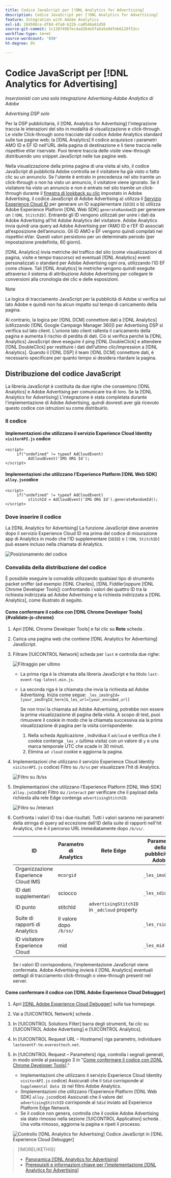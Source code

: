 ```yaml
---
title: Codice JavaScript per [!DNL Analytics for Advertising]
description: Codice JavaScript per [!DNL Analytics for Advertising]
feature: Integration with Adobe Analytics
exl-id: 184508ce-df8d-4fa0-b22b-ca0546a61d58
source-git-commit: 1c13874967ec4ad264e5fa6a5e0dfeb6120f53cc
workflow-type: tm+mt
source-wordcount: '939'
ht-degree: 0%

---
```


# Codice JavaScript per [!DNL Analytics for Advertising]

*Inserzionisti con una sola integrazione Advertising-Adobe Analytics di Adobe*

*Advertising DSP solo*

Per la DSP pubblicitaria, il [!DNL Analytics for Advertising] l&#39;integrazione traccia le interazioni del sito in modalità di visualizzazione e click-through. Le visite Click-through sono tracciate dal codice Adobe Analytics standard sulle tue pagine web; la [!DNL Analytics] Il codice acquisisce i parametri AMO ID e EF ID nell’URL della pagina di destinazione e li tiene traccia nelle rispettive eVar riservate. Puoi tenere traccia delle visite view-through distribuendo uno snippet JavaScript nelle tue pagine web.

Nella visualizzazione della prima pagina di una visita al sito, il codice JavaScript di pubblicità Adobe controlla se il visitatore ha già visto o fatto clic su un annuncio. Se l&#39;utente è entrato in precedenza nel sito tramite un click-through o non ha visto un annuncio, il visitatore viene ignorato. Se il visitatore ha visto un annuncio e non è entrato nel sito tramite un click-through durante il [finestra di lookback su clic](/help/integrations/analytics/prerequisites.md#lookback-a4adc) impostato in Adobe Advertising, il codice JavaScript di Adobe Advertising a) utilizza il [Servizio Experience Cloud ID](https://experienceleague.adobe.com/docs/id-service/using/home.html) per generare un ID supplementare (`SDID`) o b) utilizza Adobe Experience Platform [!DNL Web SDK] `generateRandomID` per generare un `[!DNL StitchID]`. Entrambi gli ID vengono utilizzati per unire i dati da Adobe Advertising all’hit Adobe Analytics del visitatore. Adobe Analytics invia quindi una query ad Adobe Advertising per l’AMO ID e l’EF ID associati all’esposizione dell’annuncio. Gli ID AMO e EF vengono quindi compilati nei rispettivi eVar. Questi valori persistono per un determinato periodo (per impostazione predefinita, 60 giorni).

[!DNL Analytics] invia metriche del traffico del sito (come visualizzazioni di pagina, visite e tempo trascorso) ed eventuali [!DNL Analytics] eventi personalizzati o standard per Adobe Advertising ogni ora, utilizzando l’ID EF come chiave. Tali [!DNL Analytics] le metriche vengono quindi eseguite attraverso il sistema di attribuzione Adobe Advertising per collegare le conversioni alla cronologia dei clic e delle esposizioni.

>[!NOTE]
>
>La logica di tracciamento JavaScript per la pubblicità di Adobe si verifica sul lato Adobe e quindi non ha alcun impatto sul tempo di caricamento della pagina.
>
>Al contrario, la logica per [!DNL DCM] connettore dati a [!DNL Analytics] (utilizzando [!DNL Google Campaign Manager 360]) per Advertising DSP si verifica sul lato client. L’unione lato client rallenta il caricamento della pagina e aumenta il rischio di perdita di dati. Ciò si verifica perché la [!DNL Analytics] JavaScript deve eseguire il ping [!DNL DoubleClick] e attendere [!DNL DoubleClick] per restituire i dati dell’ultimo clic/impression a [!DNL Analytics]. Quando il [!DNL DSP] il team [!DNL DCM] connettore dati, è necessario specificare per quanto tempo si desidera ritardare la pagina.

## Distribuzione del codice JavaScript

La libreria JavaScript è costituita da due righe che consentono [!DNL Analytics] e Adobe Advertising per comunicare tra di loro. Se la [!DNL Analytics for Advertising] L&#39;integrazione è stata completata durante l&#39;implementazione di Adobe Advertising, quindi dovresti aver già ricevuto questo codice con istruzioni su come distribuirlo.

### Il codice

#### Implementazioni che utilizzano il servizio Experience Cloud Identity `visitorAPI.js` codice

```
<script>
     if("undefined" != typeof AdCloudEvent) 
          AdCloudEvent('IMS ORG Id');
</script>
```

#### Implementazioni che utilizzano l’Experience Platform [!DNL Web SDK] `alloy.js`codice

```
<script>
     if("undefined" != typeof AdCloudEvent) 
          stitchId = AdCloudEvent('IMS ORG Id').generateRandomId();
</script>
```

### Dove inserire il codice

La [!DNL Analytics for Advertising] La funzione JavaScript deve avvenire dopo il servizio Experience Cloud ID ma prima del codice di misurazione app di Analytics in modo che l&#39;ID supplementare (`SDID`) o `[!DNL StitchID]` può essere incluso nella chiamata di Analytics.

![Posizionamento del codice](/help/integrations/assets/a4adc-code-placement.png)

### Convalida della distribuzione del codice

È possibile eseguire la convalida utilizzando qualsiasi tipo di strumento packet sniffer (ad esempio [!DNL Charles], [!DNL Fiddler]oppure [!DNL Chrome Developer Tools]) confrontando i valori dei quattro ID tra la richiesta indirizzata ad Adobe Advertising e la richiesta indirizzata a [!DNL Analytics], come illustrato di seguito.

#### Come confermare il codice con [!DNL Chrome Developer Tools] {#validate-js-chrome}

1. Apri [!DNL Chrome Developer Tools] e fai clic su **Rete** scheda .

1. Carica una pagina web che contiene [!DNL Analytics for Advertising] JavaScript.

1. Filtrare [!UICONTROL Network] scheda per `last` e controlla due righe:

   ![Filtraggio per ultimo](/help/integrations/assets/a4adc-code-validation-filter-last.png)

   * La prima riga è la chiamata alla libreria JavaScript e ha titolo `last-event-tag-latest.min.js`.
   * La seconda riga è la chiamata che invia la richiesta ad Adobe Advertising. Inizia come segue: `_les_imsOrgId=[your_imsOrgId_here]&_les_url=[your_encoded_url]`

      Se non trovi la chiamata ad Adobe Advertising, potrebbe non essere la prima visualizzazione di pagina della visita. A scopo di test, puoi rimuovere il cookie in modo che la chiamata successiva sia la prima visualizzazione di pagina per la visita corrispondente:

      1. Nella scheda Applicazione , individua il `adcloud` e verifica che il cookie contenga `_les_v` (ultima visita) con un valore di `y` e una marca temporale UTC che scade in 30 minuti.
      1. Elimina `ad cloud` cookie e aggiorna la pagina.

1. Implementazioni che utilizzano il servizio Experience Cloud Identity `visitorAPI.js` codice) Filtro su `/b/ss` per visualizzare l’hit di Analytics.

   ![Filtro su `/b/ss`](/help/integrations/assets/a4adc-code-validation-filter-bss.png)

1. (Implementazioni che utilizzano l’Experience Platform [!DNL Web SDK] `alloy.js`codice) Filtro su `/interact` per verificare che il payload della richiesta alla rete Edge contenga `advertisingStitchID`.

   ![Filtro su `/interact`](/help/integrations/assets/a4adc-code-validation-filter-interact.png)

1. Confronta i valori ID tra i due risultati. Tutti i valori saranno nei parametri della stringa di query ad eccezione dell&#39;ID della suite di rapporti nell&#39;hit Analytics, che è il percorso URL immediatamente dopo `/b/ss/`.

   | ID | Parametro di Analytics | Rete Edge | Parametro della pubblicità di Adobe |
   | --- | --- | --- | --- |
   | Organizzazione Experience Cloud IMS | `mcorgid` |  | `_les_imsOrgid` |
   | ID dati supplementari | sciocco |  | `_les_sdid` |
   | ID punto | stitchId | `advertisingStitchID` in `_adcloud` property |  |
   | Suite di rapporti di Analytics | Il valore dopo `/b/ss/` |  | `_les_rsid` |
   | ID visitatore Experience Cloud | mid |  | `_les_mid` |

   Se i valori ID corrispondono, l&#39;implementazione JavaScript viene confermata. Adobe Advertising invierà il [!DNL Analytics] eventuali dettagli di tracciamento click-through o view-through presenti nel server.

#### Come confermare il codice con [!DNL Adobe Experience Cloud Debugger]

1. Apri [[!DNL Adobe Experience Cloud Debugger]](https://experienceleague.adobe.com/docs/debugger/using-v2/summary.html) sulla tua homepage.
1. Vai a [!UICONTROL Network] scheda .
1. In [!UICONTROL Solutions Filter] barra degli strumenti, fai clic su [!UICONTROL Adobe Advertising] e [!UICONTROL Analytics].
1. In [!UICONTROL Request URL – Hostname] riga parametro, individuare `lasteventf-tm.everesttech.net`.
1. In [!UICONTROL Request – Parameters] riga, controlla i segnali generati, in modo simile al passaggio 3 in &quot;[Come confermare il codice con [!DNL Chrome Developer Tools]](#validate-js-chrome).&quot;
   * Implementazioni che utilizzano il servizio Experience Cloud Identity `visitorAPI.js` codice) Assicurati che il `Sdid` corrisponde al `Supplemental Data ID` nel filtro Adobe Analytics.
   * (Implementazioni che utilizzano l’Experience Platform [!DNL Web SDK] `alloy.js`codice) Assicurati che il valore del `advertisingStitchID` corrisponde al `Sdid` inviato ad Experience Platform Edge Network.
   * Se il codice non genera, controlla che il cookie Adobe Advertising sia stato rimosso nella sezione [!UICONTROL Application] scheda . Una volta rimosso, aggiorna la pagina e ripeti il processo.

   ![Controllo [!DNL Analytics for Advertising] Codice JavaScript in [!DNL Experience Cloud Debugger]](/help/integrations/assets/a4adc-js-audit-debugger.png)

>[!MORELIKETHIS]
>
>* [Panoramica [!DNL Analytics for Advertising]](overview.md)
>* [Prerequisiti e informazioni chiave per l’implementazione [!DNL Analytics for Advertising]](prerequisites.md)

